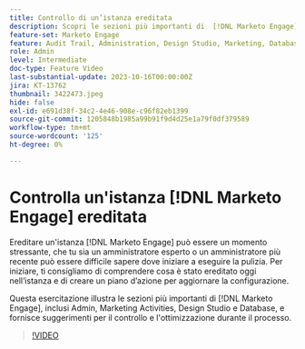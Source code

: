 ```yaml
---
title: Controllo di un’istanza ereditata
description: Scopri le sezioni più importanti di  [!DNL Marketo Engage], tra cui Amministratore, Attività di marketing, Design Studio e Database. Suggerimenti per il controllo e l'ottimizzazione durante il processo.
feature-set: Marketo Engage
feature: Audit Trail, Administration, Design Studio, Marketing, Database
role: Admin
level: Intermediate
doc-type: Feature Video
last-substantial-update: 2023-10-16T00:00:00Z
jira: KT-13762
thumbnail: 3422473.jpeg
hide: false
exl-id: e691d38f-34c2-4e46-908e-c96f82eb1399
source-git-commit: 1205848b1985a99b91f9d4d25e1a79f0df379589
workflow-type: tm+mt
source-wordcount: '125'
ht-degree: 0%

---
```


# Controlla un&#39;istanza [!DNL Marketo Engage] ereditata

Ereditare un&#39;istanza [!DNL Marketo Engage] può essere un momento stressante, che tu sia un amministratore esperto o un amministratore più recente può essere difficile sapere dove iniziare a eseguire la pulizia. Per iniziare, ti consigliamo di comprendere cosa è stato ereditato oggi nell’istanza e di creare un piano d’azione per aggiornare la configurazione.

Questa esercitazione illustra le sezioni più importanti di [!DNL Marketo Engage], inclusi Admin, Marketing Activities, Design Studio e Database, e fornisce suggerimenti per il controllo e l&#39;ottimizzazione durante il processo.

>[!VIDEO](https://video.tv.adobe.com/v/3453030/?learn=on&captions=ita)

